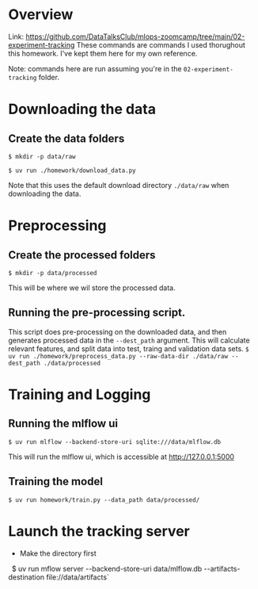 # Overview

Link: https://github.com/DataTalksClub/mlops-zoomcamp/tree/main/02-experiment-tracking
These commands are commands I used thorughout this homework. I've kept them here for my own reference.

Note: commands here are run assuming you're in the `02-experiment-tracking` folder.

# Downloading the data

## Create the data folders

`$ mkdir -p data/raw`

`$ uv run ./homework/download_data.py`

Note that this uses the default download directory `./data/raw` when downloading the data.

# Preprocessing

## Create the processed folders

`$ mkdir -p data/processed`

This will be where we wil store the processed data.

## Running the pre-processing script.
This script does pre-processing on the downloaded data, and then generates processed data in the `--dest_path` argument. This will calculate relevant features, and split 
data into test, traing and validation data sets.
`$ uv run ./homework/preprocess_data.py --raw-data-dir ./data/raw --dest_path ./data/processed`

# Training  and Logging

## Running the mlflow ui

`$ uv run mlflow --backend-store-uri sqlite:///data/mlflow.db`

This will run the mlflow ui, which is accessible at http://127.0.0.1:5000

## Training the model

`$ uv run homework/train.py --data_path data/processed/`

# Launch the tracking server 

 - Make the directory first

 `
`$ uv run mflow server --backend-store-uri data/mlflow.db --artifacts-destination file://data/artifacts`